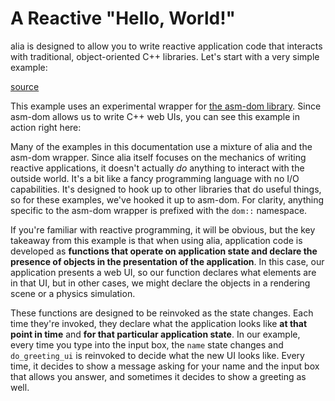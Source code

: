 A Reactive "Hello, World!"
==========================

<script>
    init_alia_demos(['greeting-ui']);
</script>

alia is designed to allow you to write reactive application code that interacts
with traditional, object-oriented C++ libraries. Let's start with a very simple
example:

[source](greeting_ui.cpp ':include')

This example uses an experimental wrapper for [the asm-dom
library](https://github.com/mbasso/asm-dom). Since asm-dom allows us to write
C++ web UIs, you can see this example in action right here:

<div class="demo-panel">
<div id="greeting-ui"></div>
</div>

Many of the examples in this documentation use a mixture of alia and the asm-dom
wrapper. Since alia itself focuses on the mechanics of writing reactive
applications, it doesn't actually *do* anything to interact with the outside
world. It's a bit like a fancy programming language with no I/O capabilities.
It's designed to hook up to other libraries that do useful things, so for these
examples, we've hooked it up to asm-dom. For clarity, anything specific to the
asm-dom wrapper is prefixed with the `dom::` namespace.

If you're familiar with reactive programming, it will be obvious, but the key
takeaway from this example is that when using alia, application code is
developed as **functions that operate on application state and declare the
presence of objects in the presentation of the application**. In this case, our
application presents a web UI, so our function declares what elements are in
that UI, but in other cases, we might declare the objects in a rendering scene
or a physics simulation.

These functions are designed to be reinvoked as the state changes. Each time
they're invoked, they declare what the application looks like **at that point in
time** and **for that particular application state**. In our example, every time
you type into the input box, the `name` state changes and `do_greeting_ui` is
reinvoked to decide what the new UI looks like. Every time, it decides to show a
message asking for your name and the input box that allows you answer, and
sometimes it decides to show a greeting as well.
